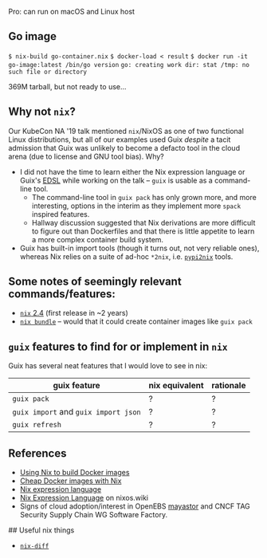 Pro: can run on macOS and Linux host


## Go image

`$ nix-build go-container.nix`
`$ docker-load < result`
`$ docker run -it go-image:latest /bin/go version`
`go: creating work dir: stat /tmp: no such file or directory`

369M tarball, but not ready to use...

## Why not `nix`?

Our KubeCon NA '19 talk mentioned `nix`/NixOS as one of two functional Linux
distributions, but all of our examples used Guix _despite_ a tacit admission that Guix
was unlikely to become a defacto tool in the cloud arena (due to license and GNU tool
bias). Why?

* I did not have the time to learn either the Nix expression language or Guix's
  [EDSL](https://guix.gnu.org/manual/en/html_node/Defining-Packages.html) while
  working on the talk – `guix` is usable as a command-line tool.
  * The command-line tool in `guix pack` has only grown more, and more interesting,
    options in the interim as they implement more `spack` inspired features.
  * Hallway discussion suggested that Nix derivations are more difficult to
    figure out than Dockerfiles and that there is little appetite to learn a
    more complex container build system.
* Guix has built-in import tools (though it turns out, not very reliable ones), whereas
  Nix relies on a suite of ad-hoc `*2nix`, i.e.
  [`pypi2nix`](https://github.com/nix-community/pypi2nix) tools.

## Some notes of seemingly relevant commands/features:

* [`nix` 2.4](https://discourse.nixos.org/t/nix-2-4-released/15822) (first release in ~2 years)
* [`nix bundle`](https://nixos.org/manual/nix/unstable/command-ref/new-cli/nix3-bundle.html) – would that it could create container images like `guix pack`

## `guix` features to find for or implement in `nix`

Guix has several neat features that I would love to see in nix:

| guix feature | nix equivalent | rationale |
| --- | --- | --- |
| `guix pack` | ? | ? |
| `guix import` and `guix import json` | ? | ? |
| `guix refresh` | ? | ? |

## References

* [Using Nix to build Docker images](https://yann.hodique.info/blog/using-nix-to-build-docker-images/)
* [Cheap Docker images with Nix](http://lethalman.blogspot.com/2016/04/cheap-docker-images-with-nix_15.html)
* [Nix expression language](https://nixos.org/manual/nix/stable/#ch-expression-language)
* [Nix Expression Language](https://nixos.wiki/wiki/Nix_Expression_Language) on
  nixos.wiki
* Signs of cloud adoption/interest in OpenEBS
  [mayastor](https://github.com/openebs/mayastor/blob/develop/doc/build.md)
  and CNCF TAG Security Supply Chain WG Software Factory.

## Useful nix things
* [`nix-diff`](https://github.com/Gabriel439/nix-diff)
